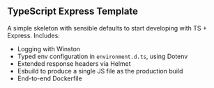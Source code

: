 ## TypeScript Express Template

A simple skeleton with sensible defaults to start developing with TS + Express.
Includes:

- Logging with Winston
- Typed env configuration in `environment.d.ts`, using Dotenv
- Extended response headers via Helmet
- Esbuild to produce a single JS file as the production build
- End-to-end Dockerfile